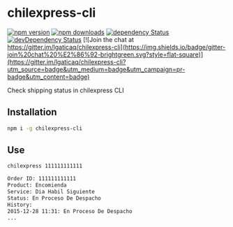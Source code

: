 # chilexpress-cli

[![npm version](https://img.shields.io/npm/v/chilexpress-cli.svg?style=flat-square)](https://www.npmjs.com/package/chilexpress-cli)
[![npm downloads](https://img.shields.io/npm/dm/chilexpress-cli.svg?style=flat-square)](https://www.npmjs.com/package/chilexpress-cli)
[![dependency Status](https://img.shields.io/david/lgaticaq/chilexpress-cli.svg?style=flat-square)](https://david-dm.org/lgaticaq/chilexpress-cli#info=dependencies)
[![devDependency Status](https://img.shields.io/david/dev/lgaticaq/chilexpress-cli.svg?style=flat-square)](https://david-dm.org/lgaticaq/chilexpress-cli#info=devDependencies)
[![Join the chat at https://gitter.im/lgaticaq/chilexpress-cli](https://img.shields.io/badge/gitter-join%20chat%20%E2%86%92-brightgreen.svg?style=flat-square)](https://gitter.im/lgaticaq/chilexpress-cli?utm_source=badge&utm_medium=badge&utm_campaign=pr-badge&utm_content=badge)

Check shipping status in chilexpress CLI

## Installation

```bash
npm i -g chilexpress-cli
```

## Use

```bash
chilexpress 111111111111

Order ID: 111111111111
Product: Encomienda
Service: Dia Habil Siguiente
Status: En Proceso De Despacho
History:
2015-12-28 11:31: En Proceso De Despacho
...
```
